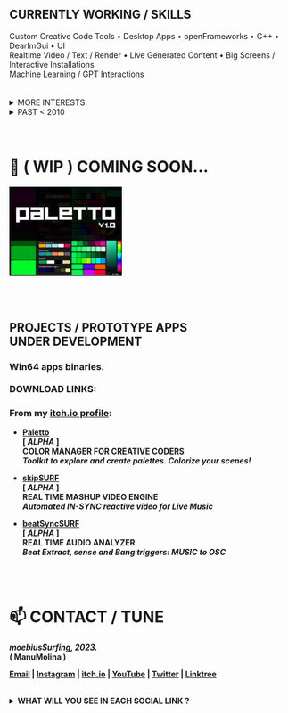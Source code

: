<br/><br/>

<h2>CURRENTLY WORKING / SKILLS</h2> 
Custom Creative Code Tools  •  Desktop Apps  •   openFrameworks  •  C++  •  DearImGui  •  UI  <br/>
Realtime Video / Text / Render  •  Live Generated Content  •  Big Screens / Interactive Installations  <br/>
Machine Learning / GPT Interactions  <br/>

<br/>
<br/>

<details>
<summary>MORE INTERESTS</summary>
  
</br>

<b>OTHER SKILLS</b>
</br>
Arduino • Espressif ESP8266 / ESP32 USB • WIFI / OSC bridge integration with ofApp's  •  Electronics

<b>STARTING LEARN</b>
</br>
Unreal Engine  •  Virtual Production  •  Houdini  •  React / ThreeJS / Electron

<br/>

</details>
 
<details>
<summary>PAST < 2010</summary>
</br>
Toshiba MSX 64Kb. Commodore AMIGA 500. Intel 486 DX2. Music Trackers & Gravis Ultrasound. <b/>1990<b/>'s.  <br/><br/>
Tech-Telecom Engineer, Barcelona. UPC. Electronics, Audio DSP spec. <b/>~2000<b/>.  <br/><br/>
Sound Engineer and Music Producer. <b>~2001-2009<b/>.  <br/><br/>
Live AV Streamer since <b>2004<b/>  •  Live Stream enhanced music shows. <b>~2008<b/>.  <br/><br/>
Mixed Reality decentralized music Events in Second Life Metaverse vs Real Life.<br/>
Machinima DJ´s party scene film making. <b>~2007-2010<b/>.  <br/><br/>
 
</details>
 
<br/>
<br/>

<h1>🔭 ( WIP ) COMING SOON...</h1>

<div align="left">
<img src="https://github.com/moebiussurfing/moebiusSurfing/blob/main/Paletto_Thumbnail.png" align="center" height="40%" width="40%">
</div>

<br/>
<br/>
<br/>

<p>
<h2>
PROJECTS / PROTOTYPE APPS<br/>
UNDER DEVELOPMENT<br/> 
</h2>
</p>

<p>
<h3>
Win64 apps binaries.<br/><br/>
DOWNLOAD LINKS:
</h3>
</p>

<p>
<h3>From my <a href="https://moebiussurfing.itch.io/" target="_blank">itch.io profile</a>:<br/>

</h3>
</p>

<p>
  
  * <a href="https://moebiussurfing.itch.io/paletto?secret=VXDlB9ydmE23TwQwdng75c7uo" target="_blank">Paletto</a> <br/>[ <i>ALPHA</i> ]
  <br/><b>COLOR MANAGER FOR CREATIVE CODERS</b><br/>
<i>Toolkit to explore and create palettes. Colorize your scenes!</i><br/>

  * <a href="https://moebiussurfing.itch.io/skipsurf?secret=vThAQqFofT4go1Wvh4KUcCHO8UU" target="_blank">skipSURF</a> <br/>[ <i>ALPHA</i> ]
  <br/><b>REAL TIME MASHUP VIDEO ENGINE</b><br/> 
<i>Automated IN-SYNC reactive video for Live Music</i><br/>

  * <a href="https://moebiussurfing.itch.io/beatsyncsurf?secret=YWZnvUDrkW76SEs81aQJkQ7jmlE" target="_blank">beatSyncSURF</a> <br/>[ <i>ALPHA</i> ]
  <br/><b>REAL TIME AUDIO ANALYZER</b><br/> 
<i>Beat Extract, sense and Bang triggers: MUSIC to OSC</i></br>

</p>

<br/>
<br/>

<h1>📫 CONTACT / TUNE</h1>

<p>
<strong> 
  <em>
moebiusSurfing, 2023.
  </em>
<br/>
( ManuMolina )

</strong>
</p>

<p>
<a href="mailto:moebiussurfing@gmail.com" target="_blank">Email</a> |  
<a href="https://www.instagram.com/moebiusSurfing/" target="_blank">Instagram</a> | 
<a href="https://moebiussurfing.itch.io/" target="_blank">itch.io</a> | 
<a href="https://www.youtube.com/moebiusSurfing" target="_blank">YouTube</a> | 
<a href="https://twitter.com/moebiusSurfing/" target="_blank">Twitter</a> | 
<a href="https://linktr.ee/moebiussurfing" target="_blank">Linktree</a>
</p>

<br/>

<details>
<summary>WHAT WILL YOU SEE IN EACH SOCIAL LINK ?</summary>
<br>
 
**GitHub**:  
_My libraries/modules currently under development. Mainly openFrameworks addons._<br/>

**Instagram**:  
_Weekly/Monthly showcase of currently developing tools._<br/>

**Itch.io**:  
_Ready to download and install. Binaries of my desktop apps for Windows under development._<br/>

**YouTube**:  
_Some creative code experiments, screencasts of libraries/modules/addons and other archived stuff._<br/>

**Twitter**:  
_Tweets of my released apps/tools, and feed from some creative coders and developers that I follow._<br/>

**Linktree**:  
_All my profiles links and currently WIP projects._<br/>
 
</details>

<br/><br/>
